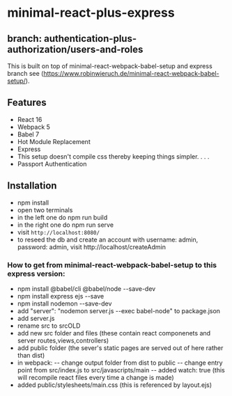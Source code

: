 # minimal-react-plus-express

## branch: authentication-plus-authorization/users-and-roles

This is built on top of minimal-react-webpack-babel-setup and express branch see (https://www.robinwieruch.de/minimal-react-webpack-babel-setup/).

## Features

- React 16
- Webpack 5
- Babel 7
- Hot Module Replacement
- Express
- This setup doesn't compile css thereby keeping things simpler. . . .
- Passport Authentication

## Installation

- npm install
- open two terminals
- in the left one do npm run build
- in the right one do npm run serve
- visit `http://localhost:8080/`
- to reseed the db and create an account with username: admin, password: admin, visit http://localhost/createAdmin

### How to get from minimal-react-webpack-babel-setup to this express version:

- npm install @babel/cli @babel/node --save-dev
- npm install express ejs --save
- npm install nodemon --save-dev
- add "server": "nodemon server.js --exec babel-node" to package.json
- add server.js
- rename src to srcOLD
- add new src folder and files (these contain react componenets and server routes,views,controllers)
- add public folder (the sever's static pages are served out of here rather than dist)
- in webpack:
-- change output folder from dist to public
-- change entry point from src/index.js to src/javascripts/main
-- added watch: true (this will recompile react files every time a change is made)
- added public/stylesheets/main.css (this is referenced by layout.ejs)
